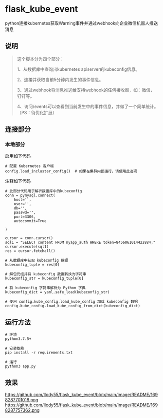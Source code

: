 # flask_kube_event

python连接kubernetes获取Warning事件并通过webhook向企业微信机器人推送消息

## 说明

> 这个脚本分为四个部分：
>
> 1、从数据库中查询出kubernetes apiserver的kubeconfig信息。
>
> 2、连接并获取当前5分钟内发生的事件信息。
>
> 3、通过webhook将消息推送给支持webhook的任何接收器，如：微信，钉钉等。
>
> 4、访问/events可以查看到当前发生中的事件信息，并做了一个简单统计。（PS：待优化扩展）

## 连接部分

### 本地部分

启用如下代码

```
# 配置 Kubernetes 客户端
config.load_incluster_config()  # 如果在集群内部运行，请使用此选项
```

注释如下代码

```
# 此部分代码用于解析数据库中的kubeconfig
conn = pymysql.connect(
    host='',
    user='',
    db='',
    passwd='',
    port=3306,
    autocommit=True

)

cursor = conn.cursor()
sql1 = "SELECT content FROM myapp_auth WHERE token=8456061014422884;"
cursor.execute(sql1)
res = cursor.fetchall()

# 从数据库中获取 kubeconfig 数据
kubeconfig_tuple = res[0]

# 解包元组并将 kubeconfig 数据转换为字符串
kubeconfig_str = kubeconfig_tuple[0]

# 将 kubeconfig 字符串解析为 Python 字典
kubeconfig_dict = yaml.safe_load(kubeconfig_str)

# 使用 config.kube_config.load_kube_config 加载 kubeconfig 数据
config.kube_config.load_kube_config_from_dict(kubeconfig_dict)
```


## 运行方法

```
# 环境
python3.7.5+

# 安装依赖
pip install -r requirements.txt

# 运行
python3 app.py
```

## 效果
https://github.com/llody55/flask_kube_event/blob/main/image/README/1698287701018.png
https://github.com/llody55/flask_kube_event/blob/main/image/README/1698287757362.png
